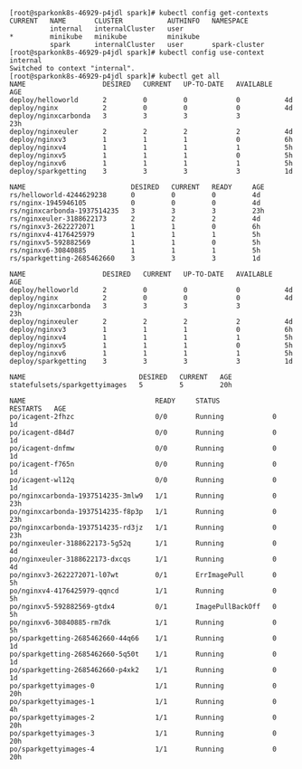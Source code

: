 	[root@sparkonk8s-46929-p4jdl spark]# kubectl config get-contexts
	CURRENT   NAME       CLUSTER           AUTHINFO   NAMESPACE
	          internal   internalCluster   user
	*         minikube   minikube          minikube
	          spark      internalCluster   user       spark-cluster
	[root@sparkonk8s-46929-p4jdl spark]# kubectl config use-context internal
	Switched to context "internal".
	[root@sparkonk8s-46929-p4jdl spark]# kubectl get all
	NAME                   DESIRED   CURRENT   UP-TO-DATE   AVAILABLE   AGE
	deploy/helloworld      2         0         0            0           4d
	deploy/nginx           2         0         0            0           4d
	deploy/nginxcarbonda   3         3         3            3           23h
	deploy/nginxeuler      2         2         2            2           4d
	deploy/nginxv3         1         1         1            0           6h
	deploy/nginxv4         1         1         1            1           5h
	deploy/nginxv5         1         1         1            0           5h
	deploy/nginxv6         1         1         1            1           5h
	deploy/sparkgetting    3         3         3            3           1d
	
	NAME                          DESIRED   CURRENT   READY     AGE
	rs/helloworld-4244629238      0         0         0         4d
	rs/nginx-1945946105           0         0         0         4d
	rs/nginxcarbonda-1937514235   3         3         3         23h
	rs/nginxeuler-3188622173      2         2         2         4d
	rs/nginxv3-2622272071         1         1         0         6h
	rs/nginxv4-4176425979         1         1         1         5h
	rs/nginxv5-592882569          1         1         0         5h
	rs/nginxv6-30840885           1         1         1         5h
	rs/sparkgetting-2685462660    3         3         3         1d
	
	NAME                   DESIRED   CURRENT   UP-TO-DATE   AVAILABLE   AGE
	deploy/helloworld      2         0         0            0           4d
	deploy/nginx           2         0         0            0           4d
	deploy/nginxcarbonda   3         3         3            3           23h
	deploy/nginxeuler      2         2         2            2           4d
	deploy/nginxv3         1         1         1            0           6h
	deploy/nginxv4         1         1         1            1           5h
	deploy/nginxv5         1         1         1            0           5h
	deploy/nginxv6         1         1         1            1           5h
	deploy/sparkgetting    3         3         3            3           1d
	
	NAME                            DESIRED   CURRENT   AGE
	statefulsets/sparkgettyimages   5         5         20h
	
	NAME                                READY     STATUS             RESTARTS   AGE
	po/icagent-2fhzc                    0/0       Running            0          1d
	po/icagent-d84d7                    0/0       Running            0          1d
	po/icagent-dnfmw                    0/0       Running            0          1d
	po/icagent-f765n                    0/0       Running            0          1d
	po/icagent-wl12q                    0/0       Running            0          1d
	po/nginxcarbonda-1937514235-3mlw9   1/1       Running            0          23h
	po/nginxcarbonda-1937514235-f8p3p   1/1       Running            0          23h
	po/nginxcarbonda-1937514235-rd3jz   1/1       Running            0          23h
	po/nginxeuler-3188622173-5g52q      1/1       Running            0          4d
	po/nginxeuler-3188622173-dxcqs      1/1       Running            0          4d
	po/nginxv3-2622272071-l07wt         0/1       ErrImagePull       0          5h
	po/nginxv4-4176425979-qqncd         1/1       Running            0          5h
	po/nginxv5-592882569-gtdx4          0/1       ImagePullBackOff   0          5h
	po/nginxv6-30840885-rm7dk           1/1       Running            0          5h
	po/sparkgetting-2685462660-44q66    1/1       Running            0          1d
	po/sparkgetting-2685462660-5q50t    1/1       Running            0          1d
	po/sparkgetting-2685462660-p4xk2    1/1       Running            0          1d
	po/sparkgettyimages-0               1/1       Running            0          20h
	po/sparkgettyimages-1               1/1       Running            0          4h
	po/sparkgettyimages-2               1/1       Running            0          20h
	po/sparkgettyimages-3               1/1       Running            0          20h
	po/sparkgettyimages-4               1/1       Running            0          20h
